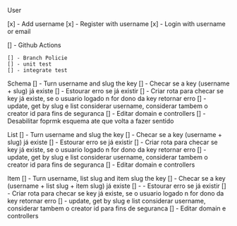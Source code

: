 User

[x] - Add username
    [x] - Register with username
    [x] - Login with username or email

[] - Github Actions

    [] - Branch Policie
    [] - unit test
    [] - integrate test

Schema
[] - Turn username and slug the key
    [] - Checar se a key (username + slug) já existe
        [] - Estourar erro se já existir
    [] - Criar rota para checar se key já existe, se o usuario logado n for dono da key retornar erro
    [] - update, get by slug  e list considerar username, considerar tambem o creator id para fins de seguranca
        [] - Editar domain e controllers
    [] - Desabilitar foprmk esquema ate que volta a fazer sentido

List
[] - Turn username and slug the key
    [] - Checar se a key (username + slug) já existe
        [] - Estourar erro se já existir
    [] - Criar rota para checar se key já existe, se o usuario logado n for dono da key retornar erro
    [] - update, get by slug  e list considerar username, considerar tambem o creator id para fins de seguranca
        [] - Editar domain e controllers

Item
[] - Turn username, list slug and item slug the key
    [] - Checar se a key (username + list slug + item slug) já existe
        [] - - Estourar erro se já existir
    [] - Criar rota para checar se key já existe, se o usuario logado n for dono da key retornar erro
    [] - update, get by slug  e list considerar username, considerar tambem o creator id para fins de seguranca
        [] - Editar domain e controllers

